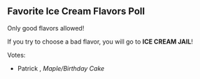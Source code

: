 ## Favorite Ice Cream Flavors Poll
Only good flavors allowed!

If you try to choose a bad flavor, you will go to **ICE CREAM JAIL**!

Votes:
- Patrick , *Maple/Birthday Cake*

